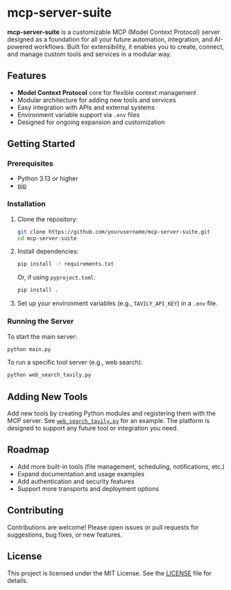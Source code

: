 # mcp-server-suite

**mcp-server-suite** is a customizable MCP (Model Context Protocol) server designed as a foundation for all your future automation, integration, and AI-powered workflows. Built for extensibility, it enables you to create, connect, and manage custom tools and services in a modular way.

## Features

- **Model Context Protocol** core for flexible context management
- Modular architecture for adding new tools and services
- Easy integration with APIs and external systems
- Environment variable support via `.env` files
- Designed for ongoing expansion and customization

## Getting Started

### Prerequisites

- Python 3.13 or higher
- [pip](https://pip.pypa.io/en/stable/)

### Installation

1. Clone the repository:
    ```sh
    git clone https://github.com/yourusername/mcp-server-suite.git
    cd mcp-server-suite
    ```

2. Install dependencies:
    ```sh
    pip install -r requirements.txt
    ```
    Or, if using `pyproject.toml`:
    ```sh
    pip install .
    ```

3. Set up your environment variables (e.g., `TAVILY_API_KEY`) in a `.env` file.

### Running the Server

To start the main server:
```sh
python main.py
```

To run a specific tool server (e.g., web search):
```sh
python web_search_tavily.py
```

## Adding New Tools

Add new tools by creating Python modules and registering them with the MCP server. See [`web_search_tavily.py`](web_search_tavily.py) for an example. The platform is designed to support any future tool or integration you need.

## Roadmap

- Add more built-in tools (file management, scheduling, notifications, etc.)
- Expand documentation and usage examples
- Add authentication and security features
- Support more transports and deployment options

## Contributing

Contributions are welcome! Please open issues or pull requests for suggestions, bug fixes, or new features.

## License

This project is licensed under the MIT License. See the [LICENSE](LICENSE) file for details.